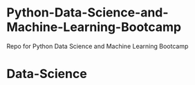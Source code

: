 # Python-Data-Science-and-Machine-Learning-Bootcamp
Repo for Python Data Science and Machine Learning Bootcamp
# Data-Science

